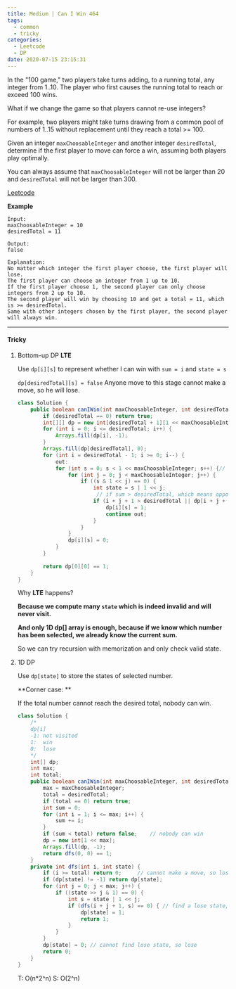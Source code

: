 ```yaml
---
title: Medium | Can I Win 464
tags:
  - common
  - tricky
categories:
  - Leetcode
  - DP
date: 2020-07-15 23:15:31
---
```


In the "100 game," two players take turns adding, to a running total, any integer from 1..10. The player who first causes the running total to reach or exceed 100 wins.

What if we change the game so that players cannot re-use integers?

For example, two players might take turns drawing from a common pool of numbers of 1..15 without replacement until they reach a total >= 100.

Given an integer `maxChoosableInteger` and another integer `desiredTotal`, determine if the first player to move can force a win, assuming both players play optimally.

You can always assume that `maxChoosableInteger` will not be larger than 20 and `desiredTotal` will not be larger than 300.

[Leetcode](https://leetcode.com/problems/can-i-win/)

<!--more-->

**Example**

```
Input:
maxChoosableInteger = 10
desiredTotal = 11

Output:
false

Explanation:
No matter which integer the first player choose, the first player will lose.
The first player can choose an integer from 1 up to 10.
If the first player choose 1, the second player can only choose integers from 2 up to 10.
The second player will win by choosing 10 and get a total = 11, which is >= desiredTotal.
Same with other integers chosen by the first player, the second player will always win.
```

---

#### Tricky 

1. Bottom-up DP 		**LTE**

   Use `dp[i][s]` to represent whether I can win with `sum = i` and `state = s`

   `dp[desiredTotal][s] = false` Anyone move to this stage cannot make a move, so he will lose.

   ```java
   class Solution {
       public boolean canIWin(int maxChoosableInteger, int desiredTotal) {
           if (desiredTotal == 0) return true;
           int[][] dp = new int[desiredTotal + 1][1 << maxChoosableInteger];
           for (int i = 0; i <= desiredTotal; i++) {
               Arrays.fill(dp[i], -1);
           }
           Arrays.fill(dp[desiredTotal], 0);
           for (int i = desiredTotal - 1; i >= 0; i--) {
               out:
               for (int s = 0; s < 1 << maxChoosableInteger; s++) {// all state.
                   for (int j = 0; j < maxChoosableInteger; j++) {
                       if ((s & 1 << j) == 0) {
                           int state = s | 1 << j;
                         	// if sum > desiredTotal, which means opponent will lose
                           if (i + j + 1 > desiredTotal || dp[i + j + 1][state] == 0) {
                               dp[i][s] = 1;
                               continue out;
                           }
                       }
                   }
                   dp[i][s] = 0;
               }
           }
           
           return dp[0][0] == 1;
       }
   }
   ```

   Why **LTE** happens?

   **Because we compute many `state` which is indeed invalid and will never visit.**

   **And only 1D dp[] array is enough, because if we know which number has been selected, we already know the current sum.**

   So we can try recursion with memorization and only check valid state.

2. 1D DP

   Use `dp[state]` to store the states of selected number.

   **Corner case: **

   If the total number cannot reach the desired total, nobody can win.

   ```java
   class Solution {
       /*
       dp[i]
       -1: not visited
       1:  win
       0:  lose
       */
       int[] dp;
       int max;
       int total;
       public boolean canIWin(int maxChoosableInteger, int desiredTotal) {
           max = maxChoosableInteger;
           total = desiredTotal;
           if (total == 0) return true;
           int sum = 0;
           for (int i = 1; i <= max; i++) {
               sum += i;
           }
           if (sum < total) return false;    // nobody can win
           dp = new int[1 << max];
           Arrays.fill(dp, -1);
           return dfs(0, 0) == 1;
       }
       private int dfs(int i, int state) {
           if (i >= total) return 0;     // cannot make a move, so lose
           if (dp[state] != -1) return dp[state];
           for (int j = 0; j < max; j++) {
               if ((state >> j & 1) == 0) {
                   int s = state | 1 << j;
                   if (dfs(i + j + 1, s) == 0) { // find a lose state, so win
                       dp[state] = 1;
                       return 1;
                   }
               }
           }
           dp[state] = 0; // cannot find lose state, so lose
           return 0;
       }
   }
   ```

   T: O(n\*2^n)			S: O(2^n)